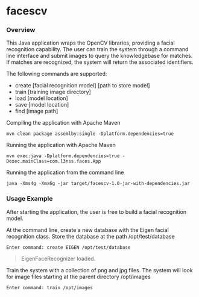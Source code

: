 # facescv

### Overview

This Java application wraps the OpenCV libraries, providing a facial recognition
capability. The user can train the system through a command line interface
and submit images to query the knowledgebase for matches. If matches 
are recognized, the system will return the associated identifiers.

The following commands are supported:

   * create [facial recognition model] [path to store model]
   * train [training image directory]
   * load [model location]
   * save [model location]
   * find [image path]

Compiling the application with Apache Maven

    mvn clean package assemlby:single -Dplatform.dependencies=true

Running the application with Apache Maven

    mvn exec:java -Dplatform.dependencies=true -Dexec.mainClass=com.l3nss.faces.App

Running the application from the command line

    java -Xms4g -Xmx6g -jar target/facescv-1.0-jar-with-dependencies.jar

### Usage Example

After starting the application, the user is free to build a facial recognition
model.

At the command line, create a new database with the Eigen facial recognition class. Store
the database at the path /opt/test/database

    Enter command: create EIGEN /opt/test/database

> EigenFaceRecognizer loaded. 

Train the system with a collection of png and jpg files. The system will look for 
image files starting at the parent directory /opt/images

    Enter command: train /opt/images

> 

